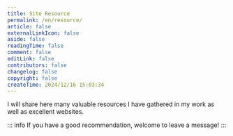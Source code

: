 ```yaml
---
title: Site Resource
permalink: /en/resource/
article: false
externalLinkIcon: false
aside: false
readingTime: false
comment: false
editLink: false
contributors: false
changelog: false
copyright: false
createTime: 2024/12/16 15:03:34
---
```

I will share here many valuable resources I have gathered in my work as well as excellent websites.

::: info If you have a good recommendation, welcome to leave a message!
:::

